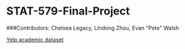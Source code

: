 STAT-579-Final-Project
======================

###Contributors:
Chelsea Legacy, Lindong Zhou, Evan "Pete" Walsh

[Yelp academic dataset](https://www.yelp.com/academic_dataset)
